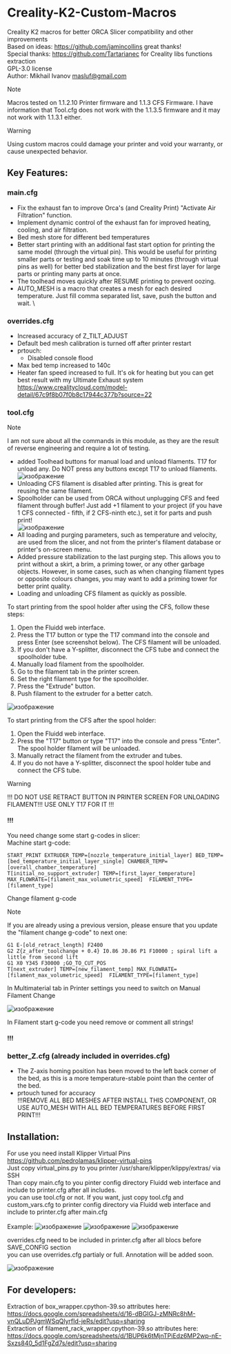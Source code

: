 # Creality-K2-Custom-Macros
Creality K2 macros for better ORCA Slicer compatibility and other improvements\
Based on ideas: https://github.com/jamincollins great thanks!\
Special thanks: https://github.com/Tartarianec for Creality libs functions extraction \
GPL-3.0 license\
Author: Mikhail Ivanov masluf@gmail.com 
> [!NOTE]
> Macros tested on 1.1.2.10 Printer firmware and 1.1.3 CFS Firmware.
> I have information that Tool.cfg does not work with the 1.1.3.5 firmware and it may not work with 1.1.3.1 either.

> [!WARNING]
> Using custom macros could damage your printer and void your warranty, or cause unexpected behavior.

## Key Features:
### main.cfg
- Fix the exhaust fan to improve Orca's (and Creality Print) "Activate Air Filtration" function.
- Implement dynamic control of the exhaust fan for improved heating, cooling, and air filtration.
- Bed mesh store for different bed temperatures
- Better start printing with an additional fast start option for printing the same model (through the virtual pin). This would be useful for printing smaller parts or testing and soak time up to 10 minutes (through virtual pins as well) for better bed stabilization and the best first layer for large parts or printing many parts at once.
- The toolhead moves quickly after RESUME printing to prevent oozing.
- AUTO_MESH is a macro that creates a mesh for each desired temperature. Just fill comma separated list, save, push the button and wait. \

### overrides.cfg
- Increased accuracy of Z_TILT_ADJUST
- Default bed mesh calibration is turned off after printer restart
- prtouch:
  - Disabled console flood
- Max bed temp increased to 140c
- Heater fan speed increased to full. It's ok for heating but you can get best result with my Ultimate Exhaust system https://www.crealitycloud.com/model-detail/67c9f8b07f0b8c17944c377b?source=22
### tool.cfg
> [!NOTE]
> I am not sure about all the commands in this module, as they are the result of reverse engineering and require a lot of testing.

- added Toolhead buttons for manual load and unload filaments. T17 for unload any. Do NOT press any buttons except T17 to unload filaments. \
![изображение](https://github.com/user-attachments/assets/afea66c2-4f16-4baf-859d-b6a7c3ac8330)
- Unloading CFS filament is disabled after printing. This is great for reusing the same filament.
- Spoolholder can be used from ORCA without unplugging CFS and feed filament through buffer! Just add +1 filament to your project (if you have 1 CFS connected - fifth, if 2 CFS-ninth etc.), set it for parts and push print! \
![изображение](https://github.com/user-attachments/assets/f3d3497c-8c7c-4c29-9110-13ea197c1ac1)
- All loading and purging parameters, such as temperature and velocity, are used from the slicer, and not from the printer's filament database or printer's on-screen menu.
- Added pressure stabilization to the last purging step. This allows you to print without a skirt, a brim, a priming tower, or any other garbage objects. However, in some cases, such as when changing filament types or opposite colours changes, you may want to add a priming tower for better print quality.
- Loading and unloading CFS filament as quickly as possible.

To start printing from the spool holder after using the CFS, follow these steps:
1. Open the Fluidd web interface.
2. Press the T17 button or type the T17 command into the console and press Enter (see screenshot below). The CFS filament will be unloaded. 
3. If you don't have a Y-splitter, disconnect the CFS tube and connect the spoolholder tube. 
4. Manually load filament from the spoolholder. 
5. Go to the filament tab in the printer screen. 
6. Set the right filament type for the spoolholder. 
7. Press the "Extrude" button. 
8. Push filament to the extruder for a better catch.

![изображение](https://github.com/user-attachments/assets/ba56b4d1-2272-4d52-b366-ec12b5d96024) 

To start printing from the CFS after the spool holder:
1. Open the Fluidd web interface.
2. Press the "T17" button or type "T17" into the console and press "Enter". The spool holder filament will be unloaded.
3. Manually retract the filament from the extruder and tubes.
4. If you do not have a Y-splitter, disconnect the spool holder tube and connect the CFS tube.

> [!WARNING]
> !!! DO NOT USE RETRACT BUTTON IN PRINTER SCREEN FOR UNLOADING FILAMENT!!! USE ONLY T17 FOR IT !!!

#### !!!
You need change some start g-codes in slicer:  
Machine start g-code:  
```
START_PRINT EXTRUDER_TEMP=[nozzle_temperature_initial_layer] BED_TEMP=[bed_temperature_initial_layer_single] CHAMBER_TEMP=[overall_chamber_temperature]
T[initial_no_support_extruder] TEMP=[first_layer_temperature] MAX_FLOWRATE=[filament_max_volumetric_speed]  FILAMENT_TYPE=[filament_type]
```
Change filament g-code
> [!NOTE]
> If you are already using a previous version, please ensure that you update the "filament change g-code" to next one:
```
G1 E-[old_retract_length] F2400
G2 Z{z_after_toolchange + 0.4} I0.86 J0.86 P1 F10000 ; spiral lift a little from second lift
G1 X0 Y345 F30000 ;GO_TO_CUT_POS
T[next_extruder] TEMP=[new_filament_temp] MAX_FLOWRATE=[filament_max_volumetric_speed]  FILAMENT_TYPE=[filament_type]
```
In Multimaterial tab in Printer settings you need to switch on Manual Filament Change

![изображение](https://github.com/user-attachments/assets/c69695b4-2daa-42a4-8690-5e2150cb7631)   

In Filament start g-code you need remove or comment all strings!

#### !!!

### better_Z.cfg (already included in overrides.cfg)
- The Z-axis homing position has been moved to the left back corner of the bed, as this is a more temperature-stable point than the center of the bed.
- prtouch tuned for accuracy \
!!!REMOVE ALL BED MESHES AFTER INSTALL THIS COMPONENT, OR USE AUTO_MESH WITH ALL BED TEMPERATURES BEFORE FIRST PRINT!!!

## Installation:
For use you need install Klipper Virtual Pins https://github.com/pedrolamas/klipper-virtual-pins \
Just copy virtual_pins.py to you printer /usr/share/klipper/klippy/extras/ via SSH\
Than copy main.cfg to you pinter config directory Fluidd web interface and include to printer.cfg after all includes.\
you can use tool.cfg or not. If you want, just copy tool.cfg and custom_vars.cfg to printer config directory via Fluidd web interface and include to printer.cfg after main.cfg\
\
Example:
![изображение](https://github.com/user-attachments/assets/d2adb77c-587f-4844-a844-545f4fd42174)
![изображение](https://github.com/user-attachments/assets/9f2b6c62-a756-42e8-a3e8-70fc86d4d4e8)
![изображение](https://github.com/user-attachments/assets/aa353b06-e271-4759-b018-69a6830509f7)

overrides.cfg need to be included in printer.cfg  after all blocs before SAVE_CONFIG section \
you can use overrides.cfg partialy or full. Annotation will be added soon.

![изображение](https://github.com/user-attachments/assets/331bd7bf-287d-4d6c-9f20-7ea7645a218d)
## For developers:
Extraction of box_wrapper.cpython-39.so attributes here:  
https://docs.google.com/spreadsheets/d/16-dBGIGJ-zMNRc8hM-vnQLuDPJgmWSqQlyrfId-jeRs/edit?usp=sharing  
Extraction of filament_rack_wrapper.cpython-39.so attributes here:  
https://docs.google.com/spreadsheets/d/1BUP6k6tMjnTPiEdz6MP2wp-nE-Sxzs840_5d1FgZd7s/edit?usp=sharing  
